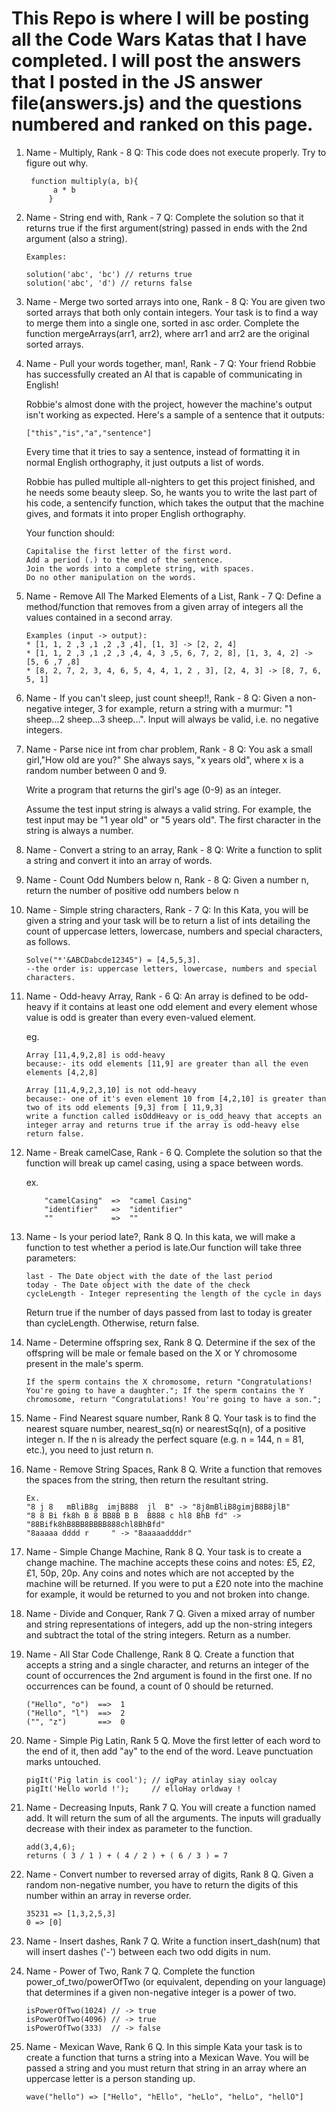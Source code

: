 # This Repo is where I will be posting all the Code Wars Katas that I have completed. I will post the answers that I posted in the JS answer file(answers.js) and the questions numbered and ranked on this page.

1. Name - Multiply, Rank - 8
    Q: This code does not execute properly. Try to figure out why.

        function multiply(a, b){
             a * b
            }

2. Name - String end with, Rank - 7
    Q: Complete the solution so that it returns true if the first argument(string) passed in ends with the 2nd argument (also a string).
    ```
    Examples:

    solution('abc', 'bc') // returns true
    solution('abc', 'd') // returns false
    ```

3. Name - Merge two sorted arrays into one, Rank - 8
    Q: You are given two sorted arrays that both only contain integers. Your task is to find a way to merge them into a single one, sorted in asc order.       Complete the function mergeArrays(arr1, arr2), where arr1 and arr2 are the original sorted arrays.

4. Name - Pull your words together, man!, Rank - 7
    Q: Your friend Robbie has successfully created an AI that is capable of communicating in English!

    Robbie's almost done with the project, however the machine's output isn't working as expected. Here's a sample of a sentence that it outputs:
    ```
    ["this","is","a","sentence"]    
    ```
    
    Every time that it tries to say a sentence, instead of formatting it in normal English orthography, it just outputs a list of words.

    Robbie has pulled multiple all-nighters to get this project finished, and he needs some beauty sleep. So, he wants you to write the last part of his       code, a sentencify function, which takes the output that the machine gives, and formats it into proper English orthography.

    Your function should:
    ```
    Capitalise the first letter of the first word.
    Add a period (.) to the end of the sentence.
    Join the words into a complete string, with spaces.
    Do no other manipulation on the words.
    ```

5. Name - Remove All The Marked Elements of a List, Rank - 7
    Q: Define a method/function that removes from a given array of integers all the values contained in a second array.
    ```
    Examples (input -> output):
    * [1, 1, 2 ,3 ,1 ,2 ,3 ,4], [1, 3] -> [2, 2, 4]
    * [1, 1, 2 ,3 ,1 ,2 ,3 ,4, 4, 3 ,5, 6, 7, 2, 8], [1, 3, 4, 2] -> [5, 6 ,7 ,8]
    * [8, 2, 7, 2, 3, 4, 6, 5, 4, 4, 1, 2 , 3], [2, 4, 3] -> [8, 7, 6, 5, 1]
    ```
6. Name - If you can't sleep, just count sheep!!, Rank - 8
    Q: Given a non-negative integer, 3 for example, return a string with a murmur: "1 sheep...2 sheep...3 sheep...". Input will always be valid, i.e. no       negative integers.

7. Name - Parse nice int from char problem, Rank - 8 
    Q: You ask a small girl,"How old are you?" She always says, "x years old", where x is a random number between 0 and 9.

    Write a program that returns the girl's age (0-9) as an integer.

    Assume the test input string is always a valid string. For example, the test input may be "1 year old" or "5 years old". The first character in the         string is always a number.

8. Name - Convert a string to an array, Rank - 8
    Q: Write a function to split a string and convert it into an array of words.

9. Name - Count Odd Numbers below n, Rank - 8
    Q: Given a number n, return the number of positive odd numbers below n

10. Name - Simple string characters, Rank - 7
    Q: In this Kata, you will be given a string and your task will be to return a list of ints detailing the count of uppercase letters, lowercase, numbers     and special characters, as follows.
    ```
    Solve("*'&ABCDabcde12345") = [4,5,5,3]. 
    --the order is: uppercase letters, lowercase, numbers and special characters.
    ```
11. Name - Odd-heavy Array, Rank - 6
    Q: An array is defined to be odd-heavy if it contains at least one odd element and every element whose value is odd is greater than every even-valued element.

    eg.
    ```
    Array [11,4,9,2,8] is odd-heavy 
    because:- its odd elements [11,9] are greater than all the even elements [4,2,8]
    ```
    ```
    Array [11,4,9,2,3,10] is not odd-heavy
    because:- one of it's even element 10 from [4,2,10] is greater than two of its odd elements [9,3] from [ 11,9,3]
    write a function called isOddHeavy or is_odd_heavy that accepts an integer array and returns true if the array is odd-heavy else return false.

12. Name - Break camelCase, Rank - 6
    Q. Complete the solution so that the function will break up camel casing, using a space between words.

    ex.
    ```
        "camelCasing"  =>  "camel Casing"
        "identifier"   =>  "identifier"
        ""             =>  ""
    ```

13. Name - Is your period late?, Rank 8
    Q. In this kata, we will make a function to test whether a period is late.Our function will take three parameters:
    ```
    last - The Date object with the date of the last period
    today - The Date object with the date of the check
    cycleLength - Integer representing the length of the cycle in days
    ```
    Return true if the number of days passed from last to today is greater than cycleLength. Otherwise, return false.

14. Name - Determine offspring sex, Rank 8
    Q. Determine if the sex of the offspring will be male or female based on the X or Y chromosome present in the male's sperm.
    ```
    If the sperm contains the X chromosome, return "Congratulations! You're going to have a daughter."; If the sperm contains the Y chromosome, return "Congratulations! You're going to have a son.";
    ```

15. Name - Find Nearest square number, Rank 8
    Q. Your task is to find the nearest square number, nearest_sq(n) or nearestSq(n), of a positive integer n. If the n is already the perfect square (e.g. n = 144, n = 81, etc.), you need to just return n.

16. Name - Remove String Spaces, Rank 8
    Q. Write a function that removes the spaces from the string, then return the resultant string.
    ```
    Ex.
    "8 j 8   mBliB8g  imjB8B8  jl  B" -> "8j8mBliB8gimjB8B8jlB"
    "8 8 Bi fk8h B 8 BB8B B B  B888 c hl8 BhB fd" -> "88Bifk8hB8BB8BBBB888chl8BhBfd"
    "8aaaaa dddd r     " -> "8aaaaaddddr"
    ```

17. Name - Simple Change Machine, Rank 8
    Q. Your task is to create a change machine. The machine accepts these coins and notes: £5, £2, £1, 50p, 20p. Any coins and notes which are not accepted by the machine will be returned. If you were to put a £20 note into the machine for example, it would be returned to you and not broken into change.

18. Name - Divide and Conquer, Rank 7
    Q. Given a mixed array of number and string representations of integers, add up the non-string integers and subtract the total of the string integers. Return as a number.

19. Name - All Star Code Challenge, Rank 8
    Q. Create a function that accepts a string and a single character, and returns an integer of the count of occurrences the 2nd argument is found in the first one. If no occurrences can be found, a count of 0 should be returned.
    ```
    ("Hello", "o")  ==>  1
    ("Hello", "l")  ==>  2
    ("", "z")       ==>  0
    ```

20. Name - Simple Pig Latin, Rank 5
    Q. Move the first letter of each word to the end of it, then add "ay" to the end of the word. Leave punctuation marks untouched.
    ```
    pigIt('Pig latin is cool'); // igPay atinlay siay oolcay
    pigIt('Hello world !');     // elloHay orldway !
    ```

21. Name - Decreasing Inputs, Rank 7
    Q. You will create a function named add. It will return the sum of all the arguments. The inputs will gradually decrease with their index as parameter to the function.
    ```
    add(3,4,6); 
    returns ( 3 / 1 ) + ( 4 / 2 ) + ( 6 / 3 ) = 7
    ```
22. Name - Convert number to reversed array of digits, Rank 8
    Q. Given a random non-negative number, you have to return the digits of this number within an array in reverse order.
    ```
    35231 => [1,3,2,5,3]
    0 => [0]
    ```
23. Name - Insert dashes, Rank 7
    Q. Write a function insert_dash(num) that will insert dashes ('-') between each two odd digits in num.

24. Name - Power of Two, Rank 7
    Q. Complete the function power_of_two/powerOfTwo (or equivalent, depending on your language) that determines if a given non-negative integer is a power of two.

    ```
    isPowerOfTwo(1024) // -> true
    isPowerOfTwo(4096) // -> true
    isPowerOfTwo(333)  // -> false
    ```

25. Name - Mexican Wave, Rank 6
    Q. In this simple Kata your task is to create a function that turns a string into a Mexican Wave. You will be passed a string and you must return that string in an array where an uppercase letter is a person standing up. 

    ```
    wave("hello") => ["Hello", "hEllo", "heLlo", "helLo", "hellO"]
    ```